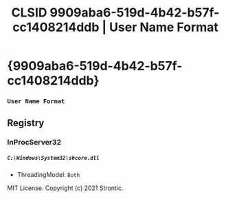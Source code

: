 ﻿---
title: "CLSID 9909aba6-519d-4b42-b57f-cc1408214ddb | User Name Format"
excerpt: What is COM-Object CLSID 9909aba6-519d-4b42-b57f-cc1408214ddb?
---

# {9909aba6-519d-4b42-b57f-cc1408214ddb}

### `User Name Format`

## Registry


### InProcServer32

##### `C:\Windows\System32\shcore.dll`
* ThreadingModel: `Both`

MIT License. Copyright (c) 2021 Strontic.


